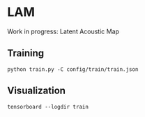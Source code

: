 # LAM
Work in progress: Latent Acoustic Map

## Training
```
python train.py -C config/train/train.json
```

## Visualization
```
tensorboard --logdir train
```
